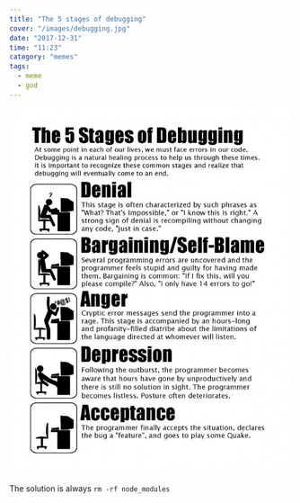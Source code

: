 ```yaml
---
title: "The 5 stages of debugging"
cover: "/images/debugging.jpg"
date: "2017-12-31"
time: "11:23"
category: "memes"
tags:
  - meme
  - god
---
```


![The 5 stages of debugging](debugging.jpg)

The solution is always `rm -rf node_modules`
